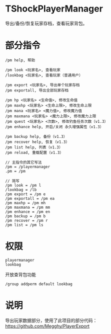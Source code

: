 # TShockPlayerManager

导出/备份/恢复玩家存档，查看玩家背包。


# 部分指令
```
/pm help, 帮助

/pm look <玩家名>, 查看玩家
/lookbag <玩家名>, 查看玩家（普通用户）

/pm export <玩家名>, 导出单个玩家存档
/pm exportall, 导出全部玩家存档

/pm hp <玩家名> <生命值>, 修改生命值
/pm maxhp <玩家名> <生命上限>, 修改生命上限
/pm mana <玩家名> <魔力值>, 修改魔力值
/pm maxmana <玩家名> <魔力上限>, 修改魔力上限
/pm quest <玩家名> <次数>, 修改钓鱼任务次数（v1.3）
/pm enhance help, 开启/关闭 永久增强属性（v1.3）

/pm backup help, 备份（v1.3）
/pm recover help, 恢复（v1.3）
/pm list help, 列表（v1.3）
/pm reload, 重载配置（v1.3）

// 主指令的其它写法
/pm = /playermanager
.pm = /pm

// 简写
/pm look = /pm l
/lookbag = /lb
/pm export = /pm e
/pm exportall = /pm ea
/pm maxhp = /pm mh
/pm maxmana = /pm mm
/pm enhance = /pm en
/pm backup = /pm b
/pm recover = /pm r
/pm list = /pm ls
```

# 权限
```
playermanager
lookbag
```

开放查背包功能
```
/group addperm default lookbag
```


# 说明
导出玩家数据部分，使用了此项目的部分代码： 
https://github.com/Megghy/PlayerExport